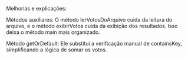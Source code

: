 Melhorias e explicações:

Métodos auxiliares: O método lerVotosDoArquivo cuida da leitura do arquivo, e o método exibirVotos cuida da exibição dos resultados. Isso deixa o método main mais organizado.

Método getOrDefault: Ele substitui a verificação manual de containsKey, simplificando a lógica de somar os votos.